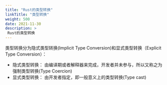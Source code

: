 ```yaml
---
title: "Rust的类型转换"
linkTitle: "类型转换"
weight: 500
date: 2021-11-30
description: >
 Rust的类型转换
---
```


类型转换分为隐式类型转换(Implicit Type Conversion)和显式类型转换（Explicit Type Conversion）：

- 隐式类型转换： 由编译期或者解释器来完成，开发者并未参与，所以又称之为强制类型转换(Type Coercion)
- 显式类型转换： 由开发者指定，即一般意义上的类型转换(Type cast)


